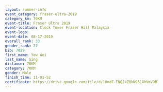 ```yaml
---
layout: runner-info 
event_category: fraser-ultra-2019 
category_km: 70KM 
event-title: Fraser Ultra 2019 
event-location: Clock Tower Fraser Hill Malaysia 
event-logo: 
event-date: 08-17-2019 
overall_rank: 33
gender_rank: 27
bib: 7029
first_name: Yew Wei
last_name: Sing
distance: 70KM
category: 70KM
gender: Male
finish_time: 11-01-52
certificate: https://drive.google.com/file/d/1HmdF-ENQJkZQkN951XhVmV9BlEG7CRVC/view?usp=sharing
---
```

